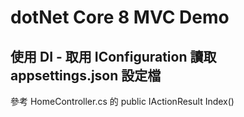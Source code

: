 # dotNet Core 8 MVC Demo

## 使用 DI - 取用 IConfiguration 讀取 appsettings.json 設定檔

參考 HomeController.cs 的 public IActionResult Index()

